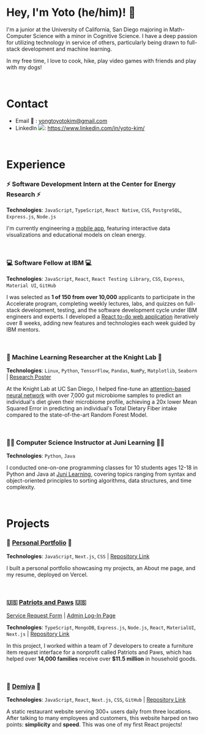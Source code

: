 # Hey, I'm Yoto (he/him)! 👋 

I'm a junior at the University of California, San Diego majoring in Math-Computer Science with a minor in Cognitive Science. I have a deep passion for utilizing technology in service of others, particularly being drawn to full-stack development and machine learning. 

In my free time, I love to cook, hike, play video games with friends and play with my dogs!

<br>

# Contact
- Email  📧 : yongtoyotokim@gmail.com
- LinkedIn <img src ="https://i.sstatic.net/gVE0j.png">: https://www.linkedin.com/in/yoto-kim/

<br>

# Experience

### ⚡ Software Development Intern at the Center for Energy Research ⚡ 
**Technologies**: `JavaScript`, `TypeScript`, `React Native`, `CSS`, `PostgreSQL`, `Express.js`, `Node.js` 

I'm currently engineering a [mobile app](https://github.com/Center-For-Energy-TEC-App/Tec-App), featuring interactive data visualizations and educational models on clean energy. 


<br>

###  💻 Software Fellow at IBM 💻
**Technologies**: `JavaScript`, `React`, `React Testing Library`, `CSS`, `Express`, `Material UI`, `GitHub`

I was selected as **1 of 150 from over 10,000** applicants to participate in the Accelerate program, completing weekly lectures, labs, and quizzes on full-stack development, testing, and the software development cycle under IBM engineers and experts. I developed a [React to-do web application](https://github.com/2024-IBM-Accelerate-SW-Track/to-do-list-week-7-yotzkim) iteratively over 8 weeks, adding new features and technologies each week guided by IBM mentors.

<br>

### 🤖 Machine Learning Researcher at the Knight Lab 🤖
**Technologies**: `Linux`, `Python`, `TensorFlow`, `Pandas`, `NumPy`, `Matplotlib`, `Seaborn` | [Research Poster](https://drive.google.com/file/d/1Je8GKGgWp9ZgSt9cR3vF2-ZzjPm55J0y/view?usp=sharing)

At the Knight Lab at UC San Diego, I helped fine-tune an [attention-based neural network](https://github.com/kwcantrell/attention-all-microbes) with over 7,000 gut microbiome samples to predict an individual's diet given their microbiome profile, achieving a 20x lower Mean Squared Error in predicting an individual's Total Dietary Fiber intake compared to the state-of-the-art Random Forest Model.

<br>

### 👨‍🏫 Computer Science Instructor at Juni Learning 👨‍🏫
**Technologies**: `Python`, `Java`

I conducted one-on-one programming classes for 10 students ages 12-18 in Python and Java at [Juni Learning](https://junilearning.com/), covering topics ranging from syntax and object-oriented principles to sorting algorithms, data structures, and time complexity.

<br>

# Projects

### 📁 [Personal Portfolio](https://www.yotokim.com/) 📁
**Technologies**: `JavaScript`, `Next.js`, `CSS` | [Repository Link](https://github.com/yotzkim/portfolio-website)

I built a personal portfolio showcasing my projects, an About me page, and my resume, deployed on Vercel.

<br>

### 🇺🇸 [Patriots and Paws](https://pap-frontend.vercel.app/vsr) 🇺🇸
[Service Request Form](https://pap-frontend.vercel.app/vsr) | [Admin Log-In Page](https://pap-frontend.vercel.app/login)

**Technologies**: `TypeScript`, `MongoDB`, `Express.js`, `Node.js`, `React`, `MaterialUI`, `Next.js` | [Repository Link](https://github.com/TritonSE/PAP-Inventory-Processing)

In this project, I worked within a team of 7 developers to create a furniture item request interface for a nonprofit called Patriots and Paws, which has helped over **14,000 families** receive over **$11.5 million** in household goods.

<br>


### 🍛 [Demiya](https://www.demiya.restaurant/)  🍛
**Technologies**: `JavaScript`, `React`, `Next.js`, `CSS`, `GitHub` | [Repository Link](https://github.com/yotzkim/demiya-website)

A static restaurant website serving 300+ users daily from three locations. After talking to many employees and customers, this website harped on two points: **simplicity** and **speed**.
This was one of my first React projects! 





<!--
**yotzkim/yotzkim** is a ✨ _special_ ✨ repository because its `README.md` (this file) appears on your GitHub profile.

Here are some ideas to get you started:

- 🔭 I’m currently working on ...
- 🌱 I’m currently learning ...
- 👯 I’m looking to collaborate on ...
- 🤔 I’m looking for help with ...
- 💬 Ask me about ...
- 📫 How to reach me: ...
- 😄 Pronouns: ...
- ⚡ Fun fact: ...
-->
